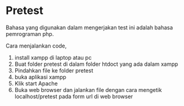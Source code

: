 # Pretest

Bahasa yang digunakan dalam mengerjakan test ini adalah bahasa pemrograman php.

Cara menjalankan code,
1. install xampp di laptop atau pc
2. Buat folder pretest di dalam folder htdoct yang ada dalam xampp
3. Pindahkan file ke folder pretest
4. buka aplikasi xampp 
5. Klik start Apache
3. Buka web browser dan jalankan file dengan cara mengetik localhost/pretest pada form url di web browser 
